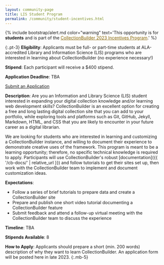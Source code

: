 ```yaml
---
layout: community-page
title: LIS Student Program
permalink: /community/student-incentives.html
---
```


{% include bootstrap/alert.md color="warning" text='This opportunity is for <strong>students</strong> and is part of the <a href="/community/" class="font-weight-bold" style="color: #856404;">CollectionBuilder 2023 Incentives Program</a>.' %}

{:.pt-3}
**Eligibility**: Applicants must be full- or part-time students at ALA-accredited Library and Information Science (LIS) programs who are interested in learning about CollectionBuilder (no experience necessary!)

**Stipend**: Each participant will receive a $400 stipend.

**Application Deadline**: TBA

<div class="text-center">
    <a href="#" class="btn btn-info btn-lg mb-4 mx-1 disabled" aria-disabled="true"><span class="fas fa-edit"></span> Submit an Application</a>
</div>

**Description**: Are you an Information and Library Science (LIS) student interested in expanding your digital collection knowledge and/or learning web development skills? CollectionBuilder is an excellent option for creating a free and long lasting digital collection site that you can add to your portfolio, while exploring tools and platforms such as Git, GitHub, Jekyll, Markdown, HTML, and CSS that you are likely to encounter in your future career as a digital librarian. 

We are looking for students who are interested in learning and customizing a CollectionBuilder instance, and willing to document their experience to demonstrate creative uses of the framework. This program is meant to be a learning opportunity; therefore, no specific technical knowledge is required to apply. Participants will use CollectionBuilder's robust [documentation]({{ '/cb-docs/' | relative_url }}) and follow tutorials to get their sites set up, then work with the CollectionBuilder team to implement and document customization ideas.

**Expectations**:
- Follow a series of brief tutorials to prepare data and create a CollectionBuilder site
- Prepare and publish one short video tutorial documenting a CollectionBuilder feature
- Submit feedback and attend a follow-up virtual meeting with the CollectionBuilder team to discuss the experience

**Timeline**: TBA

**Stipends Available**: 8

**How to Apply**: Applicants should prepare a short (min. 200 words) description of why they want to learn CollectionBuilder. An application form will be posted here in late 2023.
{:.mb-5}